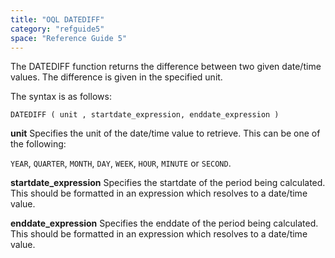 ```yaml
---
title: "OQL DATEDIFF"
category: "refguide5"
space: "Reference Guide 5"
---
```



The DATEDIFF function returns the difference between two given date/time values. The difference is given in the specified unit.

The syntax is as follows:

```
DATEDIFF ( unit , startdate_expression, enddate_expression )

```

**unit**
Specifies the unit of the date/time value to retrieve. This can be one of the following:

`YEAR`, `QUARTER`, `MONTH`, `DAY`, `WEEK`, `HOUR`, `MINUTE` or `SECOND`.

**startdate_expression**
Specifies the startdate of the period being calculated. This should be formatted in an expression which resolves to a date/time value.

**enddate_expression**
Specifies the enddate of the period being calculated. This should be formatted in an expression which resolves to a date/time value.